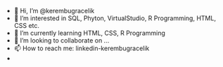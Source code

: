 - 👋 Hi, I’m @kerembugracelik
- 👀 I’m interested in SQL, Phyton, VirtualStudio, R Programming, HTML, CSS etc.
- 🌱 I’m currently learning HTML, CSS, R Programming
- 💞️ I’m looking to collaborate on ...
- 📫 How to reach me:  linkedin-kerembugracelik
- 

<!---
kerembugracelik/kerembugracelik is a ✨ special ✨ repository because its `README.md` (this file) appears on your GitHub profile.
You can click the Preview link to take a look at your changes.
--->
